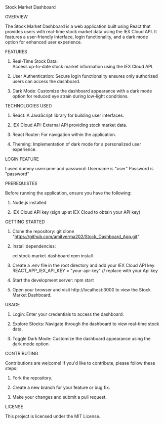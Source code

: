 Stock Market Dashboard

OVERVIEW

The Stock Market Dashboard is a web application built using React that provides users with real-time stock market data using the IEX Cloud API. It features a user-friendly interface, login functionality, and a dark mode option for enhanced user experience.

FEATURES

1. Real-Time Stock Data:  
    Access up-to-date stock market information using the IEX Cloud API.

2. User Authentication: 
    Secure login functionality ensures only authorized users can access the dashboard.

3. Dark Mode: 
    Customize the dashboard appearance with a dark mode option for reduced eye strain during low-light conditions.

TECHNOLOGIES USED

1. React: 
    A JavaScript library for building user interfaces.

2. IEX Cloud API: 
    External API providing stock market data.

3. React Router: 
    For navigation within the application.

4. Theming: 
    Implementation of dark mode for a personalized user experience.

LOGIN FEATURE 

I used dummy username and password:
Username is "user"
Password is "password"
    
PREREQUISTES

Before running the application, ensure you have the following:

1. Node.js installed

2. IEX Cloud API key (sign up at IEX Cloud to obtain your API key)

GETTING STARTED

1. Clone the repository:
    git clone "https://github.com/amitverma202/Stock_Dashboard_App.git"

2. Install dependencies:

      cd stock-market-dashboard
      npm install

3. Create a .env file in the root directory and add your IEX Cloud API key:
      REACT_APP_IEX_API_KEY = "your-api-key" // replace with your Api key

4. Start the development server:
      npm start

5. Open your browser and visit http://localhost:3000 to view the Stock Market Dashboard.

USAGE

1. Login: Enter your credentials to access the dashboard.

2. Explore Stocks: Navigate through the dashboard to view real-time stock data.

3. Toggle Dark Mode: Customize the dashboard appearance using the dark mode option.

CONTRIBUTING

Contributions are welcome! If you'd like to contribute, please follow these steps:

1. Fork the repository.

2. Create a new branch for your feature or bug fix.

3. Make your changes and submit a pull request.

LICENSE

This project is licensed under the MIT License.